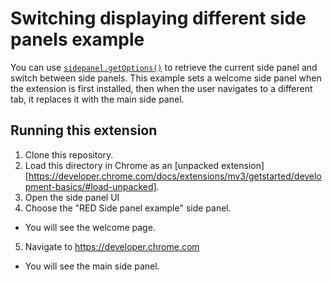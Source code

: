 # Switching displaying different side panels example

You can use [`sidepanel.getOptions()`]() to retrieve the current side panel and switch between side panels. This example sets a welcome side panel when the extension is first installed, then when the user navigates to a different tab, it replaces it with the main side panel.

## Running this extension

1. Clone this repository.
2. Load this directory in Chrome as an [unpacked extension][https://developer.chrome.com/docs/extensions/mv3/getstarted/development-basics/#load-unpacked].
3. Open the side panel UI
4. Choose the "RED Side panel example" side panel.

- You will see the welcome page.

5. Navigate to https://developer.chrome.com

- You will see the main side panel.
